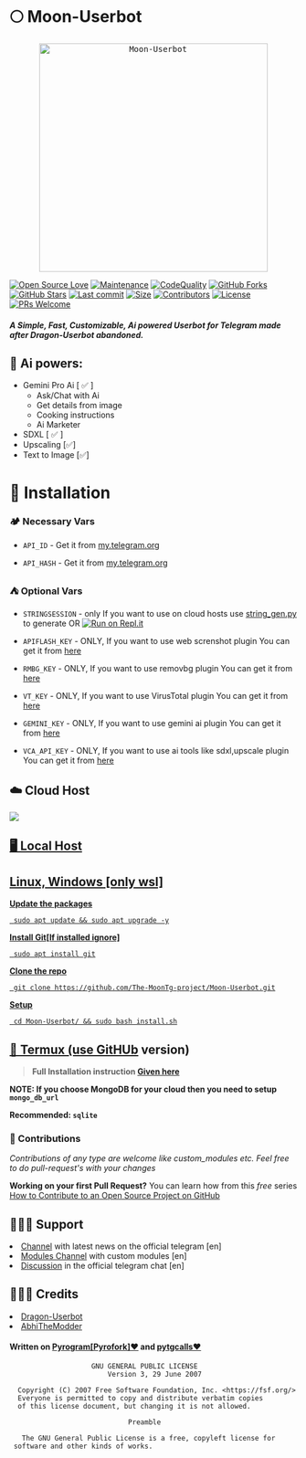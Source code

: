 # 🌕 Moon-Userbot
<p align="center">
 <kbd><img src="https://telegra.ph/file/0c37c2fb0f194cc1c0344.jpg" width="400" alt="Moon-Userbot"/></kbd>

[![Open Source Love](https://badges.frapsoft.com/os/v2/open-source.png?v=103)](https://github.com/The-MoonTg-project/Moon-Userbot)
[![Maintenance](https://img.shields.io/badge/Maintained%3F-Yes-green)](https://github.com/The-MoonTg-project/Moon-Userbot/graphs/commit-activity)
[![CodeQuality](https://img.shields.io/codacy/grade/a723cb464d5a4d25be3152b5d71de82d?color=blue&logo=codacy)](https://app.codacy.com/gh/The-MoonTg-project/Moon-Userbot/dashboard)
[![GitHub Forks](https://img.shields.io/github/forks/The-MoonTg-project/Moon-Userbot?&logo=github)](https://github.com/The-MoonTg-project/Moon-Userbot)
[![GitHub Stars](https://img.shields.io/github/stars/The-MoonTg-project/Moon-Userbot?&logo=github)](https://github.com/The-MoonTg-project/Moon-Userbot/stargazers)
[![Last commit](https://img.shields.io/github/last-commit/The-MoonTg-project/Moon-Userbot?&logo=github)](https://github.com/The-MoonTg-project/Moon-Userbot)
[![Size](https://img.shields.io/github/repo-size/The-MoonTg-project/Moon-Userbot?color=green)](https://github.com/The-MoonTg-project/Moon-Userbot)
[![Contributors](https://img.shields.io/github/contributors/The-MoonTg-project/Moon-Userbot?color=green)](https://github.com/The-MoonTg-project/Moon-Userbot/graphs/contributors)
[![License](https://img.shields.io/badge/License-GPL-pink)](https://github.com/The-MoonTg-project/Moon-Userbot/blob/main/LICENSE)
[![PRs Welcome](https://img.shields.io/badge/PRs-welcome-brightgreen.svg)](https://makeapullrequest.com)
</p>

#### _A Simple, Fast, Customizable, Ai powered Userbot for Telegram made after Dragon-Userbot abandoned._

## 🤖 Ai powers:
- Gemini Pro Ai [ ✅ ]
  - Ask/Chat with Ai
  - Get details from image
  - Cooking instructions
  - Ai Marketer 
- SDXL [ ✅ ]
- Upscaling [✅]
- Text to Image [✅]


<h1>🚀 Installation</h1>

<h3>🏕️ Necessary Vars</h3>
 
 - `API_ID` - Get it from [my.telegram.org](my.telegram.org)
 
 - `API_HASH` - Get it from [my.telegram.org](my.telegram.org)

<h3>⛺ Optional Vars</h3>
 
 - `STRINGSESSION` - only If you want to use on cloud hosts use [string_gen.py](https://github.com/The-MoonTg-project/Moon-Userbot/blob/main/string_gen.py) to generate OR
[![Run on Repl.it](https://replit.com/badge)](https://replit.com/@ABHITHEMODDER/MoonUb-Session-Gen)
 
 - `APIFLASH_KEY` - ONLY,  If you want to use web screnshot plugin You can get it from [here](https://apiflash.com/dashboard/access_keys)
 
 - `RMBG_KEY` - ONLY, If you want to use removbg plugin You can get it from [here](https://www.remove.bg/dashboard#api-key)
 
 - `VT_KEY` - ONLY, If you want to use VirusTotal plugin You can get it from [here](https://www.virustotal.com/gui/)
 
 - `GEMINI_KEY` - ONLY, If you want to use gemini ai plugin You can get it from [here](https://makersuite.google.com/app/apikey)
 
 - `VCA_API_KEY` - ONLY, If you want to use ai tools like sdxl,upscale plugin You can get it from [here](https://github.com/VisionCraft-org/VisionCraft?tab=readme-ov-file#obtaining-an-api-key)

<h2>☁️ Cloud Host</h2>
<a href="https://app.koyeb.com/deploy?type=git&repository=github.com/The-MoonTg-project/Moon-Userbot&branch=main&name=gemini"><img src="https://www.koyeb.com/static/images/deploy/button.svg">

<h2>🖥️ Local Host</h2>
<h2>Linux, Windows [only wsl]</h2> 

**Update the packages**
```
 sudo apt update && sudo apt upgrade -y
```
**Install Git[If installed ignore]**
```
 sudo apt install git
```
**Clone the repo**
```
 git clone https://github.com/The-MoonTg-project/Moon-Userbot.git
```
**Setup**
```
 cd Moon-Userbot/ && sudo bash install.sh
```
<h2>📱 Termux (use <a href='https://github.com/termux/termux-app/releases'>GitHUb</a> version)</h2>

> **Full Installation instruction <a href='https://telegra.ph/Moon-Userbot-Installation---Termux-02-09'>Given here</a>**

**NOTE: If you choose MongoDB for your cloud then you need to setup `mongo_db_url`**

**Recommended: `sqlite`**

### 🐩 Contributions 
_Contributions of any type are welcome like custom_modules etc. Feel free to do pull-request's with your changes_

**Working on your first Pull Request?** You can learn how from this *free* series [How to Contribute to an Open Source Project on GitHub](https://kcd.im/pull-request) 

<h2>👨🏻‍💻 Support</h2> 
 <li><a href='https://t.me/moonuserbot'>Channel</a> with latest news on the official telegram [en]</li> 
  
 <li><a href='https://t.me/moonub_modules'>Modules Channel</a> with custom modules [en] </li> 
  
 <li><a href='https://t.me/moonub_chat'>Discussion</a> in the official telegram chat [en]</li> 
 

<h2>👨🏻‍💼 Credits</h2> 
 <nav> 
 <li><a href='https://github.com/Dragon-Userbot/Dragon-Userbot'>Dragon-Userbot</a></li> 
 
 <li><a href='https://github.com/AbhiTheModder'>AbhiTheModder</a></li>
 </nav> 
 
 <h4>Written on <a href='https://github.com/Mayuri-Chan/pyrofork'>Pyrogram[Pyrofork]❤️</a> and <a href='https://github.com/MarshalX/tgcalls/tree/main/pytgcalls'>pytgcalls❤️</a></h4>
 
 


```
                    GNU GENERAL PUBLIC LICENSE 
                        Version 3, 29 June 2007 
  
  Copyright (C) 2007 Free Software Foundation, Inc. <https://fsf.org/> 
  Everyone is permitted to copy and distribute verbatim copies 
  of this license document, but changing it is not allowed. 
  
                             Preamble 
  
   The GNU General Public License is a free, copyleft license for 
 software and other kinds of works.
```
